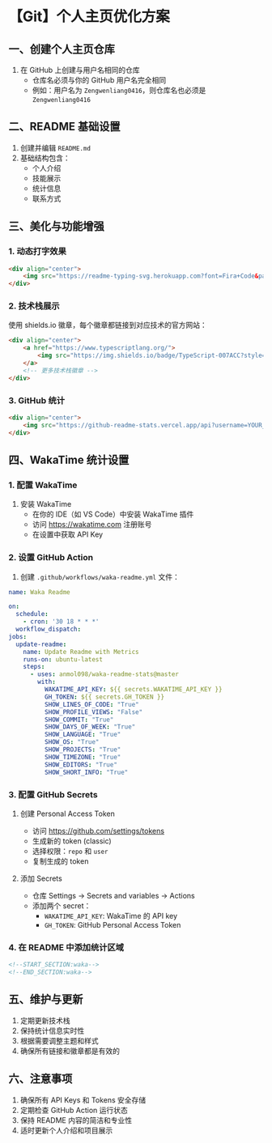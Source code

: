 # 【Git】个人主页优化方案

## 一、创建个人主页仓库

1. 在 GitHub 上创建与用户名相同的仓库
   - 仓库名必须与你的 GitHub 用户名完全相同
   - 例如：用户名为 `Zengwenliang0416`，则仓库名也必须是 `Zengwenliang0416`

## 二、README 基础设置

1. 创建并编辑 `README.md`
2. 基础结构包含：
   - 个人介绍
   - 技能展示
   - 统计信息
   - 联系方式

## 三、美化与功能增强

### 1. 动态打字效果
```markdown
<div align="center">
    <img src="https://readme-typing-svg.herokuapp.com?font=Fira+Code&pause=1000&center=true&vCenter=true&width=435&lines=Hello%2C+I'm+Your+Name+%F0%9F%91%8B;A+Passionate+Developer+%F0%9F%92%BB;Always+Learning+New+Things+%F0%9F%8C%B1" alt="Typing SVG" />
</div>
```

### 2. 技术栈展示
使用 shields.io 徽章，每个徽章都链接到对应技术的官方网站：
```markdown
<div align="center">
    <a href="https://www.typescriptlang.org/">
        <img src="https://img.shields.io/badge/TypeScript-007ACC?style=for-the-badge&logo=typescript&logoColor=white" />
    </a>
    <!-- 更多技术栈徽章 -->
</div>
```

### 3. GitHub 统计
```markdown
<div align="center">
    <img src="https://github-readme-stats.vercel.app/api?username=YOUR_USERNAME&show_icons=true&theme=tokyonight&hide_border=true&count_private=true" alt="GitHub Stats" />
</div>
```

## 四、WakaTime 统计设置

### 1. 配置 WakaTime
1. 安装 WakaTime
   - 在你的 IDE（如 VS Code）中安装 WakaTime 插件
   - 访问 https://wakatime.com 注册账号
   - 在设置中获取 API Key

### 2. 设置 GitHub Action
1. 创建 `.github/workflows/waka-readme.yml` 文件：
```yaml
name: Waka Readme

on:
  schedule:
    - cron: '30 18 * * *'
  workflow_dispatch:
jobs:
  update-readme:
    name: Update Readme with Metrics
    runs-on: ubuntu-latest
    steps:
      - uses: anmol098/waka-readme-stats@master
        with:
          WAKATIME_API_KEY: ${{ secrets.WAKATIME_API_KEY }}
          GH_TOKEN: ${{ secrets.GH_TOKEN }}
          SHOW_LINES_OF_CODE: "True"
          SHOW_PROFILE_VIEWS: "False"
          SHOW_COMMIT: "True"
          SHOW_DAYS_OF_WEEK: "True"
          SHOW_LANGUAGE: "True"
          SHOW_OS: "True"
          SHOW_PROJECTS: "True"
          SHOW_TIMEZONE: "True"
          SHOW_EDITORS: "True"
          SHOW_SHORT_INFO: "True"
```

### 3. 配置 GitHub Secrets
1. 创建 Personal Access Token
   - 访问 https://github.com/settings/tokens
   - 生成新的 token (classic)
   - 选择权限：`repo` 和 `user`
   - 复制生成的 token

2. 添加 Secrets
   - 仓库 Settings -> Secrets and variables -> Actions
   - 添加两个 secret：
     - `WAKATIME_API_KEY`: WakaTime 的 API key
     - `GH_TOKEN`: GitHub Personal Access Token

### 4. 在 README 中添加统计区域
```markdown
<!--START_SECTION:waka-->
<!--END_SECTION:waka-->
```

## 五、维护与更新

1. 定期更新技术栈
2. 保持统计信息实时性
3. 根据需要调整主题和样式
4. 确保所有链接和徽章都是有效的

## 六、注意事项

1. 确保所有 API Keys 和 Tokens 安全存储
2. 定期检查 GitHub Action 运行状态
3. 保持 README 内容的简洁和专业性
4. 适时更新个人介绍和项目展示
